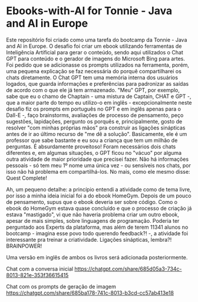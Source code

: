 # Ebooks-with-AI for Tonnie - Java and AI in Europe

Este repositório foi criado como uma tarefa do bootcamp da Tonnie - Java and AI in Europe.
O desafio foi criar um ebook utilizando ferramentas de Inteligência Artificial para gerar o conteúdo, sendo aqui utilizados o Chat GPT para conteúdo e o gerador de imagens do Microsoft Bing para artes.
Foi pedido que se adicionasse os prompts utilizados na ferramenta, porém, uma pequena explicação se faz necessária do porquê compartilharei os chats diretamente. O Chat GPT tem uma memória interna dos usuários logados, que guarda informações e preferências para padronizar as saídas de acordo com o que ele já tem armazenado. "Meu" GPT, por exemplo, sabe que eu o chamo de Chaptain - uma mistura de Captain, CHAT e GPT -, que a maior parte do tempo eu utilizo-o em inglês - excepcionalmente neste desafio fiz os prompts em português no GPT e em inglês apenas para o Dall-E -, faço brainstorms, avaliações de processo de pensamento, peço sugestões, lapidações, pergunto os porquês e, principalmente, gosto de resolver "com minhas próprias mãos" pra construir as ligações sinápticas antes de ir ao último recurso de "me dê a solução".
Basicamente, ele é um professor que sabe bastante e eu sou a criança que tem um milhão de perguntas. É absurdamente proveitoso!
Foram necessários dois chats diferentes e, em algumas situações, o GPT ficou no "vácuo" por alguma outra atividade de maior prioridade que precisei fazer. Não há informações pessoais - só tem meu 1º nome uma única vez - ou sensíveis nos chats, por isso não há problema em compartilhá-los.
No mais, como ele mesmo disse: Quest Complete!

Ah, um pequeno detalhe: a princípio entendi a atividade como de tema livre, por isso a minha ideia inicial foi a do ebook HomeGym. Depois de um pouco de pensamento, supus que o ebook deveria ser sobre código. Como o ebook do HomeGym estava quase concluído e que o processo de criação já estava "mastigado", vi que não haveria problema criar um outro ebook, apesar de mais simples, sobre linguagens de programação. Poderia ter perguntado aos Experts da plataforma, mas além de terem 11341 alunos no bootcamp - imagina esse povo todo querendo feedback?! -, a atividade foi interessante pra treinar a criatividade. Ligações sinápticas, lembra?! BRAINPOWER!

Uma versão em inglês de ambos os livros será adicionada posteriormente.

Chat com a conversa inicial
https://chatgpt.com/share/685d05a3-734c-8013-821e-353f36615415

Chat com os prompts de geração de imagem
https://chatgpt.com/share/685ba178-741c-8013-b3cd-cc57ab413e18